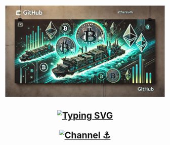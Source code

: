 <p align="center">
 <img src="https://github.com/BargeCrypto/Barge/blob/main/images/banner.jpg" alt="Banner">
</p>

<h1 align="center">
<a href="https://git.io/typing-svg"><img src="https://readme-typing-svg.demolab.com?font=Fira+Code&weight=600&size=27&duration=4000&pause=1000&color=FF07D8&center=true&vCenter=true&random=false&width=535&lines=Welcome+to+CryptoBarge+Community!" alt="Typing SVG" /></a>

[![Channel ⚓](https://img.shields.io/badge/Crypto$БАРЖА_|_Subscribe_⚓-5B00FF?style=for-the-badge&logo=telegram&logoColor=white)](https://t.me/BargeCrypto)
